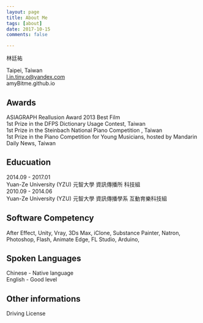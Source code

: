 ```yaml
---
layout: page
title: About Me
tags: [about]
date: 2017-10-15
comments: false

---
```

林廷祐

Taipei, Taiwan  
l.in.tiny.o@yandex.com  
amyBitme.github.io  

## Awards
ASIAGRAPH Reallusion Award 2013 Best Film  
1st Prize in the DFPS Dictionary Usage Contest, Taiwan  
1st Prize in the Steinbach National Piano Competition , Taiwan  
1st Prize in the Piano Competition for Young Musicians, hosted by Mandarin Daily News, Taiwan  

## Educuation
2014.09 - 2017.01  
Yuan-Ze University (YZU) 元智大學 資訊傳播所 科技組  
2010.09 - 2014.06  
Yuan-Ze University (YZU) 元智大學 資訊傳播學系 互動育樂科技組  

## Software Competency
After Effect, Unity, Vray, 3Ds Max, iClone, Substance Painter, Natron, Photoshop, Flash, Animate Edge, FL Studio, 
Arduino, 

## Spoken Languages
Chinese - Native language  
English - Good level

## Other informations
Driving License  